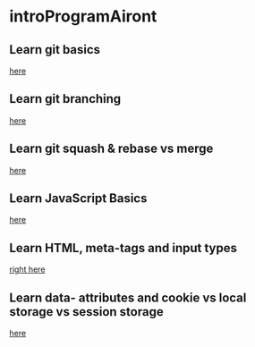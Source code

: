 # introProgramAiront

<h2> Learn git basics</h2> <a href="https://github.com/santisica29/introProgramAiront/blob/main/studyMaterial/git-basics.md">here</a>

<h2> Learn git branching</h2> <a href="https://github.com/santisica29/introProgramAiront/blob/main/studyMaterial/git-branching.md">here</a>

<h2> Learn git squash & rebase vs merge</h2> <a href="https://github.com/santisica29/introProgramAiront/blob/main/studyMaterial/git-squash-rebase.md">here</a>
<h2> Learn JavaScript Basics</h2> <a href="https://github.com/santisica29/introProgramAiront/blob/main/studyMaterial/js-basics.md">here</a>
<h2> Learn HTML, meta-tags and input types</h2>
<a href="https://github.com/santisica29/introProgramAiront/blob/main/studyMaterial/html-basics.md">right here</a>
<h2> Learn data- attributes and cookie vs local storage vs session storage</h2>
<a href="https://github.com/santisica29/introProgramAiront/blob/main/studyMaterial/data-attribute-and-storage.md">here</a>
